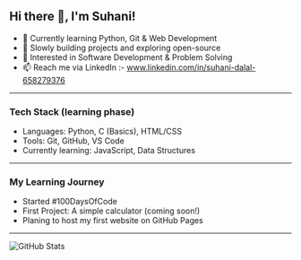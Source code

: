 ## Hi there 👋, I'm Suhani!

- 🔭 Currently learning Python, Git & Web Development 
- 🌱 Slowly building projects and exploring open-source
- 💬 Interested in Software Development & Problem Solving 
- 📫 Reach me via LinkedIn :- www.linkedin.com/in/suhani-dalal-658279376

---

### Tech Stack (learning phase)
- Languages: Python, C (Basics), HTML/CSS
- Tools: Git, GitHub, VS Code
- Currently learning: JavaScript, Data Structures

---

### My Learning Journey
- Started #100DaysOfCode
- First Project: A simple calculator (coming soon!)
- Planing to host my first website on GitHub Pages

---

![GitHub
Stats](https://github-readme-stats.vercel.app/api?username=Suhani-Dev&show_icons=true&theme=tokyonight)

